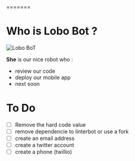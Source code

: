 =======
# Who is Lobo Bot ?

![Lobo BoT](https://avatars0.githubusercontent.com/u/19193581?v=3&s=400)

**She** is our nice robot who :

- review our code
- deploy our mobile app
- next soon

# To Do

- [ ] Remove the hard code value
- [ ] remove dependencie to linterbot or use a fork
- [ ] create an email address
- [ ] create a twitter account
- [ ] create a phone (twillio)
